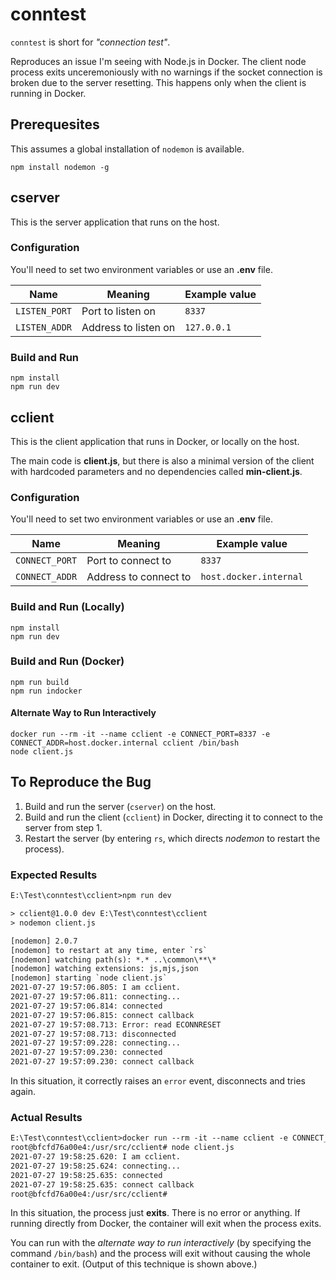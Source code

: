 # conntest

`conntest` is short for _"connection test"_.

Reproduces an issue I'm seeing with Node.js in Docker.  The client node process exits unceremoniously with no warnings if the socket connection is broken due to the server resetting. This happens only when the client is running in Docker.

## Prerequesites

This assumes a global installation of `nodemon` is available.

```
npm install nodemon -g
```

## cserver

This is the server application that runs on the host.

### Configuration

You'll need to set two environment variables or use an **.env** file.

| Name          | Meaning              | Example value |
|---------------|----------------------|---------------|
| `LISTEN_PORT` | Port to listen on    | `8337`        |
| `LISTEN_ADDR` | Address to listen on | `127.0.0.1`   |

### Build and Run

```
npm install
npm run dev
```

## cclient

This is the client application that runs in Docker, or locally on the host.

The main code is **client.js**, but there is also a minimal version of the client with hardcoded parameters and no dependencies called **min-client.js**.

### Configuration

You'll need to set two environment variables or use an **.env** file.

| Name           | Meaning               | Example value          |
|----------------|-----------------------|------------------------|
| `CONNECT_PORT` | Port to connect to    | `8337`                 |
| `CONNECT_ADDR` | Address to connect to | `host.docker.internal` |

### Build and Run (Locally)

```
npm install
npm run dev
```

### Build and Run (Docker)

```
npm run build
npm run indocker
```

#### Alternate Way to Run Interactively

```
docker run --rm -it --name cclient -e CONNECT_PORT=8337 -e CONNECT_ADDR=host.docker.internal cclient /bin/bash
node client.js
```

## To Reproduce the Bug

1. Build and run the server (`cserver`) on the host.
2. Build and run the client (`cclient`) in Docker, directing it to connect to the server from step 1.
3. Restart the server (by entering `rs`, which directs _nodemon_ to restart the process).

### Expected Results

```txt
E:\Test\conntest\cclient>npm run dev

> cclient@1.0.0 dev E:\Test\conntest\cclient
> nodemon client.js

[nodemon] 2.0.7
[nodemon] to restart at any time, enter `rs`
[nodemon] watching path(s): *.* ..\common\**\*
[nodemon] watching extensions: js,mjs,json
[nodemon] starting `node client.js`
2021-07-27 19:57:06.805: I am cclient.
2021-07-27 19:57:06.811: connecting...
2021-07-27 19:57:06.814: connected
2021-07-27 19:57:06.815: connect callback
2021-07-27 19:57:08.713: Error: read ECONNRESET
2021-07-27 19:57:08.713: disconnected
2021-07-27 19:57:09.228: connecting...
2021-07-27 19:57:09.230: connected
2021-07-27 19:57:09.230: connect callback
```

In this situation, it correctly raises an `error` event, disconnects and tries again.

### Actual Results

```txt
E:\Test\conntest\cclient>docker run --rm -it --name cclient -e CONNECT_PORT=8337 -e CONNECT_ADDR=host.docker.internal cclient /bin/bash
root@bfcfd76a00e4:/usr/src/cclient# node client.js
2021-07-27 19:58:25.620: I am cclient.
2021-07-27 19:58:25.624: connecting...
2021-07-27 19:58:25.635: connected
2021-07-27 19:58:25.635: connect callback
root@bfcfd76a00e4:/usr/src/cclient#
```

In this situation, the process just **exits**.  There is no error or anything.  If running directly from Docker, the container will exit when the process exits.

You can run with the _alternate way to run interactively_ (by specifying the command `/bin/bash`) and the process will exit without causing the whole container to exit.  (Output of this technique is shown above.)

